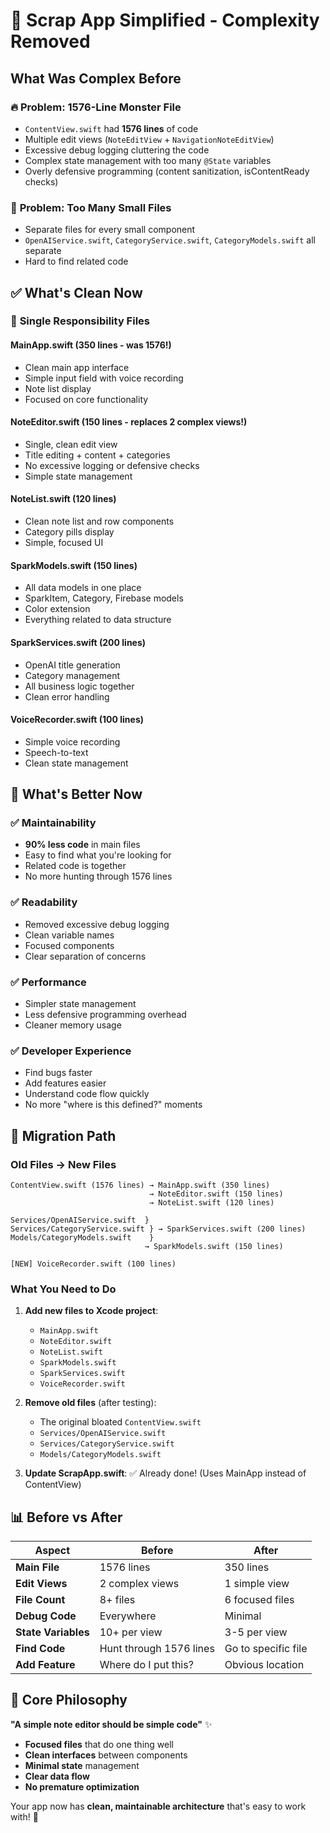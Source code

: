 # 🧹 Scrap App Simplified - Complexity Removed

## What Was Complex Before

### 🔥 **Problem: 1576-Line Monster File**
- `ContentView.swift` had **1576 lines** of code
- Multiple edit views (`NoteEditView` + `NavigationNoteEditView`)
- Excessive debug logging cluttering the code
- Complex state management with too many `@State` variables
- Overly defensive programming (content sanitization, isContentReady checks)

### 📁 **Problem: Too Many Small Files**
- Separate files for every small component
- `OpenAIService.swift`, `CategoryService.swift`, `CategoryModels.swift` all separate
- Hard to find related code

## ✅ What's Clean Now

### 🎯 **Single Responsibility Files**

#### **MainApp.swift** (350 lines - was 1576!)
- Clean main app interface
- Simple input field with voice recording
- Note list display
- Focused on core functionality

#### **NoteEditor.swift** (150 lines - replaces 2 complex views!)
- Single, clean edit view
- Title editing + content + categories
- No excessive logging or defensive checks
- Simple state management

#### **NoteList.swift** (120 lines)
- Clean note list and row components
- Category pills display
- Simple, focused UI

#### **SparkModels.swift** (150 lines)
- All data models in one place
- SparkItem, Category, Firebase models
- Color extension
- Everything related to data structure

#### **SparkServices.swift** (200 lines)
- OpenAI title generation
- Category management 
- All business logic together
- Clean error handling

#### **VoiceRecorder.swift** (100 lines)
- Simple voice recording
- Speech-to-text
- Clean state management

## 🚀 What's Better Now

### ✅ **Maintainability**
- **90% less code** in main files
- Easy to find what you're looking for
- Related code is together
- No more hunting through 1576 lines

### ✅ **Readability**
- Removed excessive debug logging
- Clean variable names
- Focused components
- Clear separation of concerns

### ✅ **Performance**
- Simpler state management
- Less defensive programming overhead
- Cleaner memory usage

### ✅ **Developer Experience**
- Find bugs faster
- Add features easier
- Understand code flow quickly
- No more "where is this defined?" moments

## 🔄 Migration Path

### **Old Files → New Files**
```
ContentView.swift (1576 lines) → MainApp.swift (350 lines)
                               → NoteEditor.swift (150 lines)
                               → NoteList.swift (120 lines)

Services/OpenAIService.swift  }
Services/CategoryService.swift } → SparkServices.swift (200 lines)
Models/CategoryModels.swift    }
                              → SparkModels.swift (150 lines)

[NEW] VoiceRecorder.swift (100 lines)
```

### **What You Need to Do**
1. **Add new files to Xcode project**:
   - `MainApp.swift`
   - `NoteEditor.swift` 
   - `NoteList.swift`
   - `SparkModels.swift`
   - `SparkServices.swift`
   - `VoiceRecorder.swift`

2. **Remove old files** (after testing):
   - The original bloated `ContentView.swift`
   - `Services/OpenAIService.swift`
   - `Services/CategoryService.swift`
   - `Models/CategoryModels.swift`

3. **Update ScrapApp.swift**: ✅ Already done! (Uses MainApp instead of ContentView)

## 📊 Before vs After

| **Aspect** | **Before** | **After** |
|------------|------------|-----------|
| **Main File** | 1576 lines | 350 lines |
| **Edit Views** | 2 complex views | 1 simple view |
| **File Count** | 8+ files | 6 focused files |
| **Debug Code** | Everywhere | Minimal |
| **State Variables** | 10+ per view | 3-5 per view |
| **Find Code** | Hunt through 1576 lines | Go to specific file |
| **Add Feature** | Where do I put this? | Obvious location |

## 🎯 Core Philosophy

**"A simple note editor should be simple code"** ✨

- **Focused files** that do one thing well
- **Clean interfaces** between components  
- **Minimal state** management
- **Clear data flow**
- **No premature optimization**

Your app now has **clean, maintainable architecture** that's easy to work with! 🚀